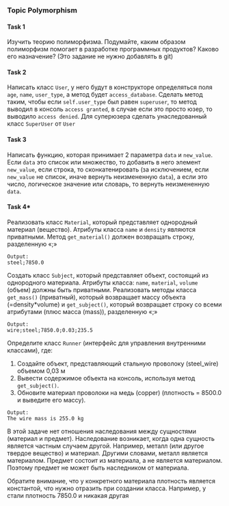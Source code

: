 ### Topic Polymorphism

#### Task 1
Изучить теорию полиморфизма. Подумайте, каким образом полиморфизм помогает в 
разработке программных продуктов? Каково его назначение? (Это задание не нужно добавлять в git)

#### Task 2
Написать класс `User`, у него будут в конструкторе определяться поля `age`, `name`, 
`user_type`, а метод будет `access_database`. Сделать метод таким, чтобы если 
`self.user_type` был равен `superuser`, то метод выводил в консоль `access granted`, в 
случае если это просто юзер, то выводило `access denied`. Для суперюзера сделать 
унаследованный класс `SuperUser` от `User`

#### Task 3
Написать функцию, которая принимает 2 параметра `data` и `new_value`. Если `data` 
это список или множество, то добавить в него элемент `new_value`, если строка, то 
сконкатенировать (за исключением, если `new_value` не список, иначе вернуть неизмененную 
`data`), а если это число, логическое значение или словарь, то вернуть неизмененную `data`.

#### Task 4*
Реализовать класс `Material`, который представляет однородный материал 
(вещество). Атрибуты класса `name` и `density` являются приватными. Метод `get_material()`
должен возвращать строку, разделенную «;»

```text
Output:
steel;7850.0
```
Создать класс `Subject`, который представляет объект, состоящий из однородного материала. 
Атрибуты класса: `name`, `material`, `volume` (объем) должны быть приватными. Реализовать 
методы класса `get_mass()` (приватный), который возвращает массу объекта 
(=density*volume) и `get_subject()`, который возвращает строку со всеми атрибутами (плюс 
масса (mass)), разделенную «;»

```text
Output:
wire;steel;7850.0;0.03;235.5
```
Определите класс `Runner` (интерфейс для управления внутренними классами), где:
1. Создайте объект, представляющий стальную проволоку (steel_wire) объемом 0,03 м
2. Вывести содержимое объекта на консоль, используя метод `get_subject()`.
3. Обновите материал проволоки на медь (copper) (плотность = 8500.0 и выведите его массу).
```text
Output:
The wire mass is 255.0 kg
```
В этой задаче нет отношения наследования между сущностями (материал и предмет).
Наследование возникает, когда одна сущность является частным случаем другой. Например,
металл (или другое твердое вещество) и материал. Другими словами, металл является
материалом. Предмет состоит из материала, а не является материалом. Поэтому предмет не может 
быть наследником от материала. 

Обратите внимание, что у конкретного материала плотность является константой, что нужно
отразить при создании класса. Например, у стали плотность 7850.0 и никакая другая